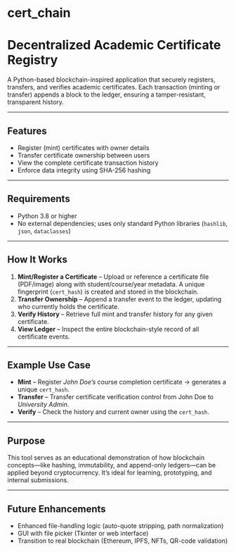 # cert_chain
# Decentralized Academic Certificate Registry

A Python-based blockchain-inspired application that securely registers, transfers, and verifies academic certificates. Each transaction (minting or transfer) appends a block to the ledger, ensuring a tamper-resistant, transparent history.

---

## Features

- Register (mint) certificates with owner details  
- Transfer certificate ownership between users  
- View the complete certificate transaction history  
- Enforce data integrity using SHA-256 hashing

---

## Requirements

- Python 3.8 or higher  
- No external dependencies; uses only standard Python libraries (`hashlib`, `json`, `dataclasses`)

---

## How It Works

1. **Mint/Register a Certificate** – Upload or reference a certificate file (PDF/image) along with student/course/year metadata. A unique fingerprint (`cert_hash`) is created and stored in the blockchain.  
2. **Transfer Ownership** – Append a transfer event to the ledger, updating who currently holds the certificate.  
3. **Verify History** – Retrieve full mint and transfer history for any given certificate.  
4. **View Ledger** – Inspect the entire blockchain-style record of all certificate events.

---

## Example Use Case

- **Mint** – Register *John Doe’s* course completion certificate → generates a unique `cert_hash`.  
- **Transfer** – Transfer certificate verification control from John Doe to *University Admin*.  
- **Verify** – Check the history and current owner using the `cert_hash`.

---

## Purpose

This tool serves as an educational demonstration of how blockchain concepts—like hashing, immutability, and append-only ledgers—can be applied beyond cryptocurrency. It’s ideal for learning, prototyping, and internal submissions.

---

## Future Enhancements

- Enhanced file-handling logic (auto-quote stripping, path normalization)  
- GUI with file picker (Tkinter or web interface)  
- Transition to real blockchain (Ethereum, IPFS, NFTs, QR-code validation)

